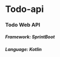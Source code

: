 # Todo-api
<h3>Todo Web API</h3>

<h5><b>Framework:</b> SprintBoot</h5>
<h5><b>Language:</b> Kotlin</h5>
